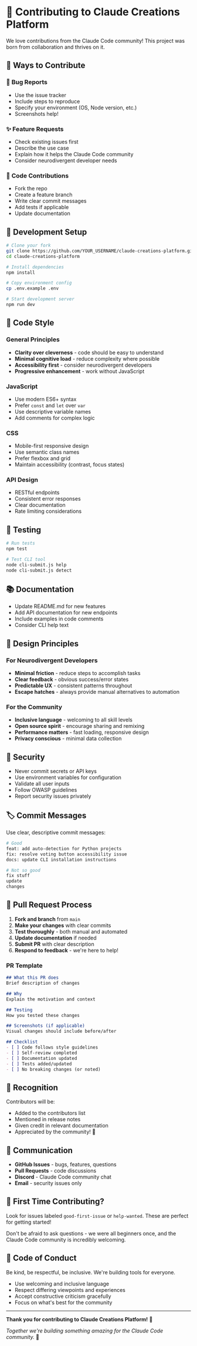 # 🤝 Contributing to Claude Creations Platform

We love contributions from the Claude Code community! This project was born from collaboration and thrives on it.

## 🎯 **Ways to Contribute**

### 🐛 **Bug Reports**
- Use the issue tracker
- Include steps to reproduce
- Specify your environment (OS, Node version, etc.)
- Screenshots help!

### ✨ **Feature Requests**
- Check existing issues first
- Describe the use case
- Explain how it helps the Claude Code community
- Consider neurodivergent developer needs

### 🔧 **Code Contributions**
- Fork the repo
- Create a feature branch
- Write clear commit messages
- Add tests if applicable
- Update documentation

## 🚀 **Development Setup**

```bash
# Clone your fork
git clone https://github.com/YOUR_USERNAME/claude-creations-platform.git
cd claude-creations-platform

# Install dependencies
npm install

# Copy environment config
cp .env.example .env

# Start development server
npm run dev
```

## 📝 **Code Style**

### **General Principles**
- **Clarity over cleverness** - code should be easy to understand
- **Minimal cognitive load** - reduce complexity where possible
- **Accessibility first** - consider neurodivergent developers
- **Progressive enhancement** - work without JavaScript

### **JavaScript**
- Use modern ES6+ syntax
- Prefer `const` and `let` over `var`
- Use descriptive variable names
- Add comments for complex logic

### **CSS**
- Mobile-first responsive design
- Use semantic class names
- Prefer flexbox and grid
- Maintain accessibility (contrast, focus states)

### **API Design**
- RESTful endpoints
- Consistent error responses
- Clear documentation
- Rate limiting considerations

## 🧪 **Testing**

```bash
# Run tests
npm test

# Test CLI tool
node cli-submit.js help
node cli-submit.js detect
```

## 📚 **Documentation**

- Update README.md for new features
- Add API documentation for new endpoints
- Include examples in code comments
- Consider CLI help text

## 🎨 **Design Principles**

### **For Neurodivergent Developers**
- **Minimal friction** - reduce steps to accomplish tasks
- **Clear feedback** - obvious success/error states
- **Predictable UX** - consistent patterns throughout
- **Escape hatches** - always provide manual alternatives to automation

### **For the Community**
- **Inclusive language** - welcoming to all skill levels
- **Open source spirit** - encourage sharing and remixing
- **Performance matters** - fast loading, responsive design
- **Privacy conscious** - minimal data collection

## 🔐 **Security**

- Never commit secrets or API keys
- Use environment variables for configuration
- Validate all user inputs
- Follow OWASP guidelines
- Report security issues privately

## 🏷️ **Commit Messages**

Use clear, descriptive commit messages:

```bash
# Good
feat: add auto-detection for Python projects
fix: resolve voting button accessibility issue
docs: update CLI installation instructions

# Not so good
fix stuff
update
changes
```

## 🎯 **Pull Request Process**

1. **Fork and branch** from `main`
2. **Make your changes** with clear commits
3. **Test thoroughly** - both manual and automated
4. **Update documentation** if needed
5. **Submit PR** with clear description
6. **Respond to feedback** - we're here to help!

### **PR Template**
```markdown
## What this PR does
Brief description of changes

## Why
Explain the motivation and context

## Testing
How you tested these changes

## Screenshots (if applicable)
Visual changes should include before/after

## Checklist
- [ ] Code follows style guidelines
- [ ] Self-review completed
- [ ] Documentation updated
- [ ] Tests added/updated
- [ ] No breaking changes (or noted)
```

## 🌟 **Recognition**

Contributors will be:
- Added to the contributors list
- Mentioned in release notes
- Given credit in relevant documentation
- Appreciated by the community! 💜

## 💬 **Communication**

- **GitHub Issues** - bugs, features, questions
- **Pull Requests** - code discussions
- **Discord** - Claude Code community chat
- **Email** - security issues only

## 🎉 **First Time Contributing?**

Look for issues labeled `good-first-issue` or `help-wanted`. These are perfect for getting started!

Don't be afraid to ask questions - we were all beginners once, and the Claude Code community is incredibly welcoming.

## 📜 **Code of Conduct**

Be kind, be respectful, be inclusive. We're building tools for everyone.

- Use welcoming and inclusive language
- Respect differing viewpoints and experiences
- Accept constructive criticism gracefully
- Focus on what's best for the community

---

**Thank you for contributing to Claude Creations Platform!** 🎨

*Together we're building something amazing for the Claude Code community.* 🚀